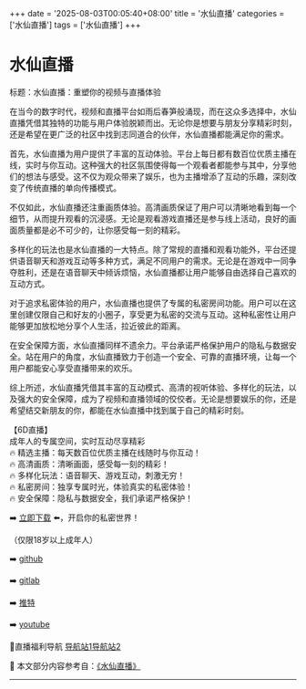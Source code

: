 +++
date = '2025-08-03T00:05:40+08:00'
title = '水仙直播'
categories = ['水仙直播']
tags = ['水仙直播']
+++

# 水仙直播

标题：水仙直播：重塑你的视频与直播体验

在当今的数字时代，视频和直播平台如雨后春笋般涌现，而在这众多选择中，水仙直播凭借其独特的功能与用户体验脱颖而出。无论你是想要与朋友分享精彩时刻，还是希望在更广泛的社区中找到志同道合的伙伴，水仙直播都能满足你的需求。

首先，水仙直播为用户提供了丰富的互动体验。平台上每日都有数百位优质主播在线，实时与你互动。这种强大的社区氛围使得每一个观看者都能参与其中，分享他们的想法与感受。这不仅为观众带来了娱乐，也为主播增添了互动的乐趣，深刻改变了传统直播的单向传播模式。

不仅如此，水仙直播还注重画质体验。高清画质保证了用户可以清晰地看到每一个细节，从而提升观看的沉浸感。无论是观看游戏直播还是参与线上活动，良好的画面质量都是必不可少的，让你感受每一刻的精彩。

多样化的玩法也是水仙直播的一大特点。除了常规的直播和观看功能外，平台还提供语音聊天和游戏互动等多种方式，满足不同用户的需求。无论是在游戏中一同争夺胜利，还是在语音聊天中倾诉烦恼，水仙直播都让用户能够自由选择自己喜欢的互动方式。

对于追求私密体验的用户，水仙直播也提供了专属的私密房间功能。用户可以在这里创建仅限自己和好友的小圈子，享受更为私密的交流与互动。这种私密性让用户能够更加放松地分享个人生活，拉近彼此的距离。

在安全保障方面，水仙直播同样不遗余力。平台承诺严格保护用户的隐私与数据安全。站在用户的角度，水仙直播致力于创造一个安全、可靠的直播环境，让每一个用户都能安心享受直播带来的欢乐。

综上所述，水仙直播凭借其丰富的互动模式、高清的视听体验、多样化的玩法，以及强大的安全保障，成为了视频和直播领域的佼佼者。无论是想要娱乐的你，还是希望结交新朋友的你，都能在水仙直播中找到属于自己的精彩时刻。

【6D直播】  
成年人的专属空间，实时互动尽享精彩  
🔥 精选主播：每天数百位优质主播在线随时与你互动！  
🔥 高清画质：清晰画面，感受每一刻的精彩！  
🔥 多样化玩法：语音聊天、游戏互动，刺激无穷！  
🔥 私密房间：独享专属时光，体验真实的私密体验！  
🔥 安全保障：隐私与数据安全，我们承诺严格保护！  

➡️ [立即下载](https://down123.s3.ap-east-1.amazonaws.com/down/down.html?channelCode=blog) ⬅️，开启你的私密世界！  

（仅限18岁以上成年人）  

➡️ [github](https://aldult-live.github.io/)  

➡️ [gitlab](https://seo-09598d.gitlab.io/)  

➡️ [推特](https://x.com/wegame33)  

➡️ [youtube](https://www.youtube.com/@6Dlive)  

🔞直播福利导航 [导航站1](https://webstack-86085a.gitlab.io/)[导航站2](https://onlygit123-2.github.io/)


📘 本文部分内容参考自：[《水仙直播》](https://github.com/ttt25721/ttt)

---
